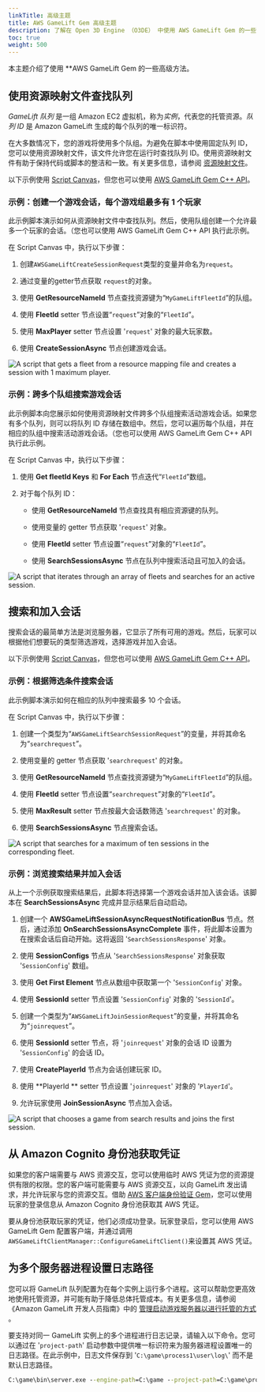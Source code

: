```yaml
---
linkTitle: 高级主题
title: AWS GameLift Gem 高级主题
description: 了解在 Open 3D Engine （O3DE） 中使用 AWS GameLift Gem 的一些高级方法。
toc: true
weight: 500
---
```


本主题介绍了使用 **AWS GameLift Gem 的一些高级方法。


## 使用资源映射文件查找队列

*GameLift 队列* 是一组 Amazon EC2 虚拟机，称为*实例*，代表您的托管资源。*队列 ID* 是 Amazon GameLift 生成的每个队列的唯一标识符。

在大多数情况下，您的游戏将使用多个队组。为避免在脚本中使用固定队列 ID，您可以使用资源映射文件，该文件允许您在运行时查找队列 ID。使用资源映射文件有助于保持代码或脚本的整洁和一致。有关更多信息，请参阅 [资源映射文件](/docs/user-guide/gems/reference/aws/aws-core/resource-mapping-files/)。

以下示例使用 [Script Canvas](/docs/user-guide/scripting/script-canvas/)，但您也可以使用 [AWS GameLift Gem C++ API](/docs/api/gems/awsgamelift/)。


### 示例：创建一个游戏会话，每个游戏组最多有 1 个玩家

此示例脚本演示如何从资源映射文件中查找队列。然后，使用队组创建一个允许最多一个玩家的会话。（您也可以使用 AWS GameLift Gem C++ API 执行此示例。

在 Script Canvas 中，执行以下步骤：

1. 创建`AWSGameLiftCreateSessionRequest`类型的变量并命名为`request`。

2. 通过变量的getter节点获取 `request`的对象。

3. 使用 **GetResourceNameId** 节点查找资源键为“`MyGameLiftFleetId`”的队组。

4. 使用 **FleetId** setter 节点设置“`request`”对象的“`FleetId`”。

5. 使用 **MaxPlayer** setter 节点设置 '`request`' 对象的最大玩家数。

6. 使用 **CreateSessionAsync** 节点创建游戏会话。

![A script that gets a fleet from a resource mapping file and creates a session with 1 maximum player.](/images/user-guide/gems/reference/aws/aws-gamelift/createsessionandresourcemapping.PNG)


### 示例：跨多个队组搜索游戏会话

此示例脚本向您展示如何使用资源映射文件跨多个队组搜索活动游戏会话。如果您有多个队列，则可以将队列 ID 存储在数组中。然后，您可以遍历每个队组，并在相应的队组中搜索活动游戏会话。（您也可以使用 AWS GameLift Gem C++ API 执行此示例。

在 Script Canvas 中，执行以下步骤：

1. 使用 **Get fleetId Keys** 和 **For Each** 节点迭代“`FleetId`”数组。

2. 对于每个队列 ID：

   - 使用 **GetResourceNameId** 节点查找具有相应资源键的队列。

   - 使用变量的 getter 节点获取 '`request`' 对象。

   - 使用 **FleetId** setter 节点设置“`request`”对象的“`FleetId`”。

   - 使用 **SearchSessionsAsync** 节点在队列中搜索活动且可加入的会话。

![A script that iterates through an array of fleets and searches for an active session.](/images/user-guide/gems/reference/aws/aws-gamelift/searchsessionsandresourcemapping.PNG)


## 搜索和加入会话

搜索会话的最简单方法是浏览服务器，它显示了所有可用的游戏。然后，玩家可以根据他们想要玩的类型筛选游戏，选择游戏并加入会话。

以下示例使用 [Script Canvas](/docs/user-guide/scripting/script-canvas/)，但您也可以使用 [AWS GameLift Gem C++ API](/docs/api/gems/awsgamelift/)。


### 示例：根据筛选条件搜索会话

此示例脚本演示如何在相应的队列中搜索最多 10 个会话。

在 Script Canvas 中，执行以下步骤：

1. 创建一个类型为“`AWSGameLiftSearchSessionRequest`”的变量，并将其命名为“`searchrequest`”。

2. 使用变量的 getter 节点获取 '`searchrequest`' 的对象。

3. 使用 **GetResourceNameId** 节点查找资源键为“`MyGameLiftFleetId`”的队组。

4. 使用 **FleetId** setter 节点设置“`searchrequest`”对象的“`FleetId`”。

5. 使用 **MaxResult** setter 节点按最大会话数筛选 '`searchrequest`' 的对象。

7. 使用 **SearchSessionsAsync** 节点搜索会话。

![A script that searches for a maximum of ten sessions in the corresponding fleet.](/images/user-guide/gems/reference/aws/aws-gamelift/searchactivesessions.PNG)


### 示例：浏览搜索结果并加入会话

从上一个示例获取搜索结果后，此脚本将选择第一个游戏会话并加入该会话。该脚本在 **SearchSessionsAsync** 完成并显示结果后自动启动。

1. 创建一个 **AWSGameLiftSessionAsyncRequestNotificationBus** 节点。然后，通过添加 **OnSearchSessionsAsyncComplete** 事件，将此脚本设置为在搜索会话后自动开始。这将返回 '`SearchSessionsResponse`' 对象。

2. 使用 **SessionConfigs** 节点从 '`SearchSessionsResponse`' 对象获取 '`SessionConfig`' 数组。

3. 使用 **Get First Element** 节点从数组中获取第一个 '`SessionConfig`' 对象。

4. 使用 **SessionId** setter 节点设置 '`SessionConfig`' 对象的 '`SessionId`'。

5. 创建一个类型为“`AWSGameLiftJoinSessionRequest`”的变量，并将其命名为“`joinrequest`”。

6. 使用 **SessionId** setter 节点，将 '`joinrequest`' 对象的会话 ID 设置为 '`SessionConfig`' 的会话 ID。

7. 使用 **CreatePlayerId** 节点为会话创建玩家 ID。

8. 使用 **PlayerId ** setter 节点设置 '`joinrequest`' 对象的 '`PlayerId`'。

9. 允许玩家使用 **JoinSessionAsync** 节点加入会话。

![A script that chooses a game from search results and joins the first session.](/images/user-guide/gems/reference/aws/aws-gamelift/searchandjoin.PNG)


## 从 Amazon Cognito 身份池获取凭证

如果您的客户端需要与 AWS 资源交互，您可以使用临时 AWS 凭证为您的资源提供有限的权限。您的客户端可能需要与 AWS 资源交互，以向 GameLift 发出请求，并允许玩家与您的资源交互。借助 [AWS 客户端身份验证 Gem](/docs/user-guide/gems/reference/aws/aws-client-auth/)，您可以使用玩家的登录信息从 Amazon Cognito 身份池获取其 AWS 凭证。

要从身份池获取玩家的凭证，他们必须成功登录。玩家登录后，您可以使用 AWS GameLift Gem 配置客户端，并通过调用`AWSGameLiftClientManager::ConfigureGameLiftClient()`来设置其 AWS 凭证。


## 为多个服务器进程设置日志路径

您可以将 GameLift 队列配置为在每个实例上运行多个进程。这可以帮助您更高效地使用托管资源，并可能有助于降低总体托管成本。有关更多信息，请参阅《Amazon GameLift 开发人员指南》中的 [管理启动游戏服务器以进行托管的方式](https://docs.aws.amazon.com/gamelift/latest/developerguide/fleets-multiprocess.html) 。

要支持对同一 GameLift 实例上的多个进程进行日志记录，请输入以下命令。您可以通过在 '`project-path`' 启动参数中提供唯一标识符来为服务器进程设置唯一的日志路径。在此示例中，日志文件保存到 '`C:\game\process1\user\log\`' 而不是默认日志路径。

```cmd
C:\game\bin\server.exe --engine-path=C:\game --project-path=C:\game\process1 --project-cache-path=C:\game\assets -bg_ConnectToAssetProcessor= 0
```
